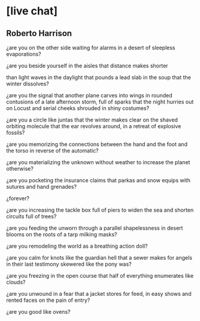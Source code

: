 # [live chat]
## Roberto Harrison
¿are you
on the other side
waiting
for alarms
in a desert
of sleepless
evaporations?

¿are you
beside yourself
in the aisles
that distance
makes shorter

than light waves
in the daylight
that pounds
a lead slab
in the soup
that the winter
dissolves?

¿are you
the signal
that another plane
carves into wings
in rounded contusions
of a late afternoon
storm,
full of sparks
that the night hurries out
on Locust and serial
cheeks
shrouded
in shiny costumes?

¿are you
a circle
like juntas
that the winter makes clear
on the shaved orbiting molecule
that the ear revolves
around,
in a retreat
of explosive
fossils?

¿are you
memorizing
the connections
between the hand
and the foot
and the torso
in reverse
of the automatic?

¿are you
materializing
the unknown
without weather
to increase
the planet
otherwise?

¿are you
pocketing
the insurance claims
that parkas
and snow equips
with sutures
and hand grenades?

¿forever?

¿are you
increasing
the tackle box
full of piers
to widen the sea
and shorten
circuits
full of trees?

¿are you
feeding the unworn
through a parallel
shapelessness
in desert blooms
on the roots
of a tarp
milking masks?

¿are you
remodeling
the world
as a breathing
action doll?

¿are you
calm for knots
like the guardian hell
that a sewer makes
for angels
in their last testimony
skewered
like the pony
was?

¿are you
freezing in the open
course that half
of everything
enumerates
like clouds?

¿are you
unwound in a fear
that a jacket
stores
for feed, in easy
shows
and rented
faces on the pain
of entry?

¿are you
good
like ovens?